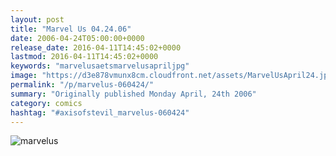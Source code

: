 ```yaml
---
layout: post
title: "Marvel Us 04.24.06"
date: 2006-04-24T05:00:00+0000
release_date: 2016-04-11T14:45:02+0000
lastmod: 2016-04-11T14:45:02+0000
keywords: "marvelusaetsmarvelusapriljpg"
image: "https://d3e878vmunx8cm.cloudfront.net/assets/MarvelUsApril24.jpg"
permalink: "/p/marvelus-060424/"
summary: "Originally published Monday April, 24th 2006"
category: comics
hashtag: "#axisofstevil_marvelus-060424"
---
```


![marvelus](https://d3e878vmunx8cm.cloudfront.net/assets/MarvelUsApril24.jpg)
